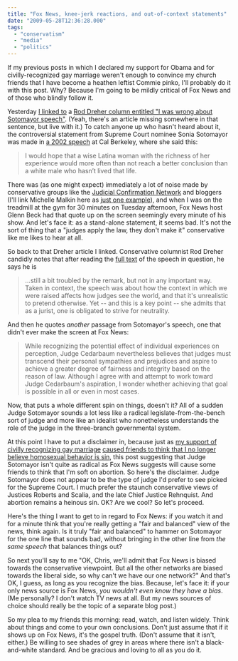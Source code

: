 ```yaml
---
title: "Fox News, knee-jerk reactions, and out-of-context statements"
date: "2009-05-28T12:36:28.000"
tags: 
  - "conservatism"
  - "media"
  - "politics"
---
```


If my previous posts in which I declared my support for Obama and for civilly-recognized gay marriage weren't enough to convince my church friends that I have become a heathen leftist Commie pinko, I'll probably do it with this post. Why? Because I'm going to be mildly critical of Fox News and of those who blindly follow it.

Yesterday [I linked to](http://www.chrishubbs.com/2009/05/27/links-for-2009-05-27/) a [Rod Dreher column entitled "I was wrong about Sotomayor speech"](http://blog.beliefnet.com/crunchycon/2009/05/i-was-wrong-about-sotomayor-sp.html). (Yeah, there's an article missing somewhere in that sentence, but live with it.) To catch anyone up who hasn't heard about it, the controversial statement from Supreme Court nominee Sonia Sotomayor was made in [a 2002 speech](http://www.nytimes.com/2009/05/15/us/politics/15judge.text.html?pagewanted=all) at Cal Berkeley, where she said this:

> I would hope that a wise Latina woman with the richness of her experience would more often than not reach a better conclusion than a white male who hasn’t lived that life.

There was (as one might expect) immediately a lot of noise made by conservative groups like the [Judicial Confirmation Network](http://www.judicialnetwork.com/) and bloggers (I'll link Michelle Malkin here as [just one example](http://michellemalkin.com/2009/05/26/scotus-pick-sonia-sotomayor/)), and when I was on the treadmill at the gym for 30 minutes on Tuesday afternoon, Fox News host Glenn Beck had that quote up on the screen seemingly every minute of his show. And let's face it: as a stand-alone statement, it seems bad. It's not the sort of thing that a "judges apply the law, they don't make it" conservative like me likes to hear at all.

So back to that Dreher article I linked. Conservative columnist Rod Dreher candidly notes that after reading the [full text](http://www.nytimes.com/2009/05/15/us/politics/15judge.text.html?pagewanted=all) of the speech in question, he says he is

> ...still a bit troubled by the remark, but not in any important way. Taken in context, the speech was about how the context in which we were raised affects how judges see the world, and that it's unrealistic to pretend otherwise. Yet -- and this is a key point -- she admits that as a jurist, one is obligated to strive for neutrality.

And then he quotes _another_ passage from Sotomayor's speech, one that didn't ever make the screen at Fox News:

> While recognizing the potential effect of individual experiences on perception, Judge Cedarbaum nevertheless believes that judges must transcend their personal sympathies and prejudices and aspire to achieve a greater degree of fairness and integrity based on the reason of law. Although I agree with and attempt to work toward Judge Cedarbaum's aspiration, I wonder whether achieving that goal is possible in all or even in most cases.

Now, that puts a whole different spin on things, doesn't it? All of a sudden Judge Sotomayor sounds a lot less like a radical legislate-from-the-bench sort of judge and more like an idealist who nonetheless understands the role of the judge in the three-branch governmental system.

At this point I have to put a disclaimer in, because just as [my support of civilly recognizing gay marriage](http://www.chrishubbs.com/2008/11/20/recognizing-the-civil-religious-disconnect-or-what-to-do-about-gay-marriage/) [caused friends to think that I no longer believe homosexual behavior is sin](http://www.chrishubbs.com/2008/11/20/recognizing-the-civil-religious-disconnect-or-what-to-do-about-gay-marriage/comment-page-1/#comment-12544), this post suggesting that Judge Sotomayor isn't quite as radical as Fox News suggests will cause some friends to think that I'm soft on abortion. So here's the disclaimer. Judge Sotomayor does not appear to be the type of judge I'd prefer to see picked for the Supreme Court. I much prefer the staunch conservative views of Justices Roberts and Scalia, and the late Chief Justice Rehnquist. And abortion remains a heinous sin. OK? Are we cool? So let's proceed.

Here's the thing I want to get to in regard to Fox News: if you watch it and for a minute think that you're really getting a "fair and balanced" view of the news, think again. Is it truly "fair and balanced" to hammer on Sotomayor for the one line that sounds bad, without bringing in the other line from _the same speech_ that balances things out?

So next you'll say to me "OK, Chris, we'll admit that Fox News is biased towards the conservative viewpoint. But all the other networks are biased towards the liberal side, so why can't we have our one network?" And that's OK, I guess, as long as you recognize the bias. Because, let's face it: if your only news source is Fox News, _you wouldn't even know they have a bias_. (Me personally? I don't watch TV news at all. But my news sources of choice should really be the topic of a separate blog post.)

So my plea to my friends this morning: read, watch, and listen widely. Think about things and come to your own conclusions. Don't just assume that if it shows up on Fox News, it's the gospel truth. (Don't assume that it isn't, either.) Be willing to see shades of grey in areas where there isn't a black-and-white standard. And be gracious and loving to all as you do it.
